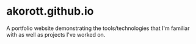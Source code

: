 # akorott.github.io

A portfolio website demonstrating the tools/technologies that I'm familiar with as well as projects I've worked on. 
